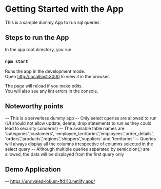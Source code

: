 # Getting Started with the App

This is a sample dummy App to run sql queries

## Steps to run the App

In the app root directory, you run:

### `npm start`

Runs the app in the development mode.\
Open [http://localhost:3000](http://localhost:3000) to view it in the browser.

The page will reload if you make edits.\
You will also see any lint errors in the console.

## Noteworthy points
-- This is a serverless dummy app
-- Only select queries are allowed to run (UI should not allow update, delete, drop statements to run as they could lead to security concerns)
-- The available table names are 'categories','customers', 'employee_territories','employees','order_details', 'orders','products','regions','shippers','suppliers' and 'territories'
-- Queries will always display all the columns irrespective of columns selected in the select query
-- Although multiple queries separated by semicolon(;) are allowed, the data will be displayed from the first query only

## Demo Application

-- https://unrivaled-lokum-ffd110.netlify.app/
